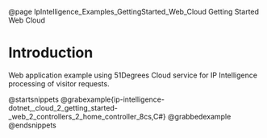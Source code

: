 @page IpIntelligence_Examples_GettingStarted_Web_Cloud Getting Started Web Cloud

# Introduction

Web application example using 51Degrees Cloud service for IP Intelligence processing of visitor requests.

@startsnippets
@grabexample{ip-intelligence-dotnet,_cloud_2_getting_started-_web_2_controllers_2_home_controller_8cs,C#}
@grabbedexample
@endsnippets